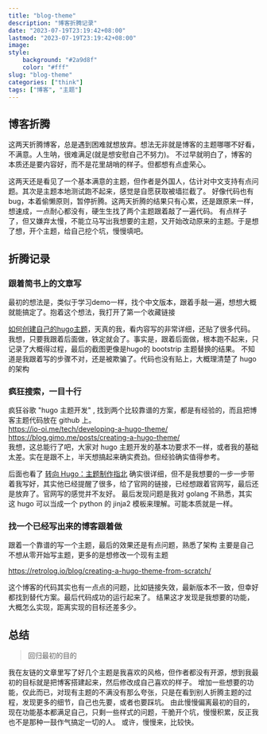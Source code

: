 ```yaml
---
title: "blog-theme"
description: "博客折腾记录"
date: "2023-07-19T23:19:42+08:00"
lastmod: "2023-07-19T23:19:42+08:00"
image: 
style:
    background: "#2a9d8f"
    color: "#fff"
slug: "blog-theme"
categories: ["think"]
tags: ["博客", "主题"]
---
```


## 博客折腾

这两天折腾博客，总是遇到困难就想放弃。想法无非就是博客的主题哪哪不好看，不满意。人生呐，很难满足(就是想安慰自己不努力)。
不过早就明白了，博客的本质还是要内容好，而不是花里胡哨的样子。但都想有点虚荣心。

这两天还是看见了一个基本满意的主题，但作者是外国人，估计对中文支持有点问题。其次是主题本地测试跑不起来，感觉是自愿获取被墙拦截了。
好像代码也有bug，本着偷懒原则，暂停折腾。这两天折腾的结果只有心累，还是跟原来一样，想速成，一点耐心都没有，硬生生找了两个主题跟着敲了一遍代码。
有点样子了，但又嫌弃太慢，不能立马写出我想要的主题，又开始改动原来的主题。于是想了想，开个主题，给自己挖个坑，慢慢填吧。

## 折腾记录

### 跟着简书上的文章写

最初的想法是，类似于学习demo一样，找个中文版本，跟着手敲一遍，想想大概就能搞定了。抱着这个想法，我打开了第一个收藏链接

[如何创建自己的hugo主题](https://www.jianshu.com/p/0b9aecff290c)，天真的我，看内容写的非常详细，还贴了很多代码。
我想，只要我跟着后面做，铁定就会了。事实是，跟着后面做，根本跑不起来，只记录了大概得过程，最后的截图更像是hugo的 bootstrip 主题替换的结果。
不知道是我跟着写的步骤不对，还是被欺骗了。代码也没有贴上，大概理清楚了 hugo 的架构

### 疯狂搜索，一目十行

疯狂谷歌 "hugo 主题开发" , 找到两个比较靠谱的方案，都是有经验的，而且把博客主题代码放在 github 上。\
https://io-oi.me/tech/developing-a-hugo-theme/ \
https://blog.gimo.me/posts/creating-a-hugo-theme/ \
我想，这总能行了吧，大家对 hugo 主题开发的基本功要求不一样，或者我的基础太差。实在是跟不上，半天想搞起来确实费劲。但经验确实值得参考。

后面也看了 [转向 Hugo：主题制作指北](https://qwqaq.com/2022/04/migrate-to-hugo/#%E5%88%B6%E4%BD%9C%E4%B8%BB%E9%A2%98) 
确实很详细，但不是我想要的一步一步带着我写好，其实他已经提醒了很多，给了官网的链接，已经想跟着官网写，最后还是放弃了。官网写的感觉并不友好。
最后发现问题是我对 golang 不熟悉，其实这 hugo 可以当成一个 python 的 jinja2 模板来理解。可能本质就是一样。

### 找一个已经写出来的博客跟着做

跟着一个靠谱的写一个主题，最后的效果还是有点问题，熟悉了架构
主要是自己不想从零开始写主题，更多的是想修改一个现有主题

https://retrolog.io/blog/creating-a-hugo-theme-from-scratch/

这个博客的代码其实也有一点点的问题，比如链接失效，最新版本不一致，但幸好都找到替代方案。最后代码成功的运行起来了。
结果这才发现是我想要的功能，大概怎么实现，距离实现的目标还差多少。

## 总结

> 回归最初的目的

我在友链的文章里写了好几个主题是我喜欢的风格，但作者都没有开源，想到我最初的目标就是把博客搭建起来，然后修改成自己喜欢的样子。
增加一些想要的功能，仅此而已，对现有主题的不满没有那么夸张，只是在看到别人折腾主题的过程，发现更多的细节，自己也先要，或者也要踩坑。
由此慢慢偏离最初的目的，现在功能基本都满足自己，只剩一些样式的问题，干脆开个坑，慢慢积累，反正我也不是那种一鼓作气搞定一切的人。
或许，慢慢来，比较快。

